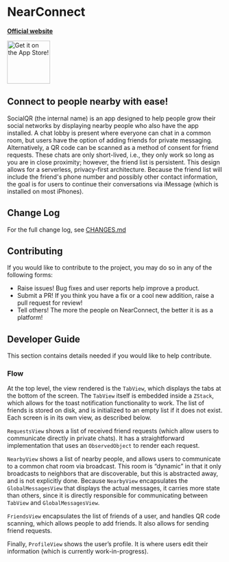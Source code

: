 # NearConnect

[**Official website**](https://nearconnect.us) 

<a href="https://apps.apple.com/us/app/nearconnect/id1547157546">
  <img src="https://developer.apple.com/app-store/marketing/guidelines/images/badge-example-preferred_2x.png" alt="Get it on the App Store!" style="width: 100px" />
</a>

## Connect to people nearby with ease!

SocialQR (the internal name) is an app designed to help people grow their social networks by displaying nearby people who also have the app installed. A chat lobby is present where everyone can chat in a common room, but users have the option of adding friends for private messaging. Alternatively, a QR code can be scanned as a method of consent for friend requests. These chats are only short-lived, i.e., they only work so long as you are in close proximity; however, the friend list is persistent. This design allows for a serverless, privacy-first architecture. Because the friend list will include the friend's phone number and possibly other contact information, the goal is for users to continue their conversations via iMessage (which is installed on most iPhones).

## Change Log

For the full change log, see [CHANGES.md](CHANGES.md)

## Contributing

If you would like to contribute to the project, you may do so in any of the following forms:
* Raise issues! Bug fixes and user reports help improve a product.
* Submit a PR! If you think you have a fix or a cool new addition, raise a pull request for review!
* Tell others! The more the people on NearConnect, the better it is as a platform!

## Developer Guide

This section contains details needed if you would like to help contribute.

### Flow

At the top level, the view rendered is the `TabView`, which displays the tabs at the bottom of the screen. The `TabView` itself is embedded inside a `ZStack`, which allows for the toast notification functionality to work. The list of friends is stored on disk, and is initialized to an empty list if it does not exist. Each screen is in its own view, as described below.

`RequestsView` shows a list of received friend requests (which allow users to communicate directly in private chats). It has a straightforward implementation that uses an `ObservedObject` to render each request.

`NearbyView` shows a list of nearby people, and allows users to communicate to a common chat room via broadcast. This room is “dynamic” in that it only broadcasts to neighbors that are discoverable, but this is abstracted away, and is not explicitly done. Because `NearbyView` encapsulates the `GlobalMessagesView` that displays the actual messages, it carries more state than others, since it is directly responsible for communicating between `TabView` and `GlobalMessagesView`.

`FriendsView` encapsulates the list of friends of a user, and handles QR code scanning, which allows people to add friends. It also allows for sending friend requests.

Finally, `ProfileView` shows the user’s profile. It is where users edit their information (which is currently work-in-progress).
